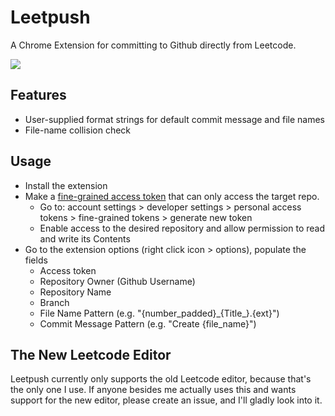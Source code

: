 # Leetpush
A Chrome Extension for committing to Github directly from Leetcode.

<image src="screenshot.png">

## Features
- User-supplied format strings for default commit message and file names
- File-name collision check

## Usage
- Install the extension
- Make a [fine-grained access token](https://docs.github.com/en/authentication/keeping-your-account-and-data-secure/managing-your-personal-access-tokens#fine-grained-personal-access-tokens) that can only access the target repo.
  - Go to: account settings > developer settings > personal access tokens > fine-grained tokens > generate new token
  - Enable access to the desired repository and allow permission to read and write its Contents
- Go to the extension options (right click icon > options), populate the fields
  - Access token
  - Repository Owner (Github Username)
  - Repository Name
  - Branch
  - File Name Pattern (e.g. "{number\_padded}\_{Title\_}.{ext}")
  - Commit Message Pattern (e.g. "Create {file\_name}")

## The New Leetcode Editor
Leetpush currently only supports the old Leetcode editor, because that's the only one I use.
If anyone besides me actually uses this and wants support for the new editor, please create an issue, and I'll gladly look into it.
